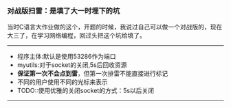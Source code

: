 ### 对战版扫雷：是填了大一时埋下的坑

当时C语言大作业做的这个，开题的时候，我说过自己可以做一个对战版的，现在大三了，在学习网络编程，回过头把这个坑给填了。

***
- 程序主体:默认是使用53286作为端口
- myutils:对于socket的关闭,5s后回收资源 
- **保证第一次不会点到雷**，但第一次排雷不能直接进行标记
- 不同的用户使用不同的光标来表示
- TODO::使用优雅的关闭socket的方式：5s以后关闭
***